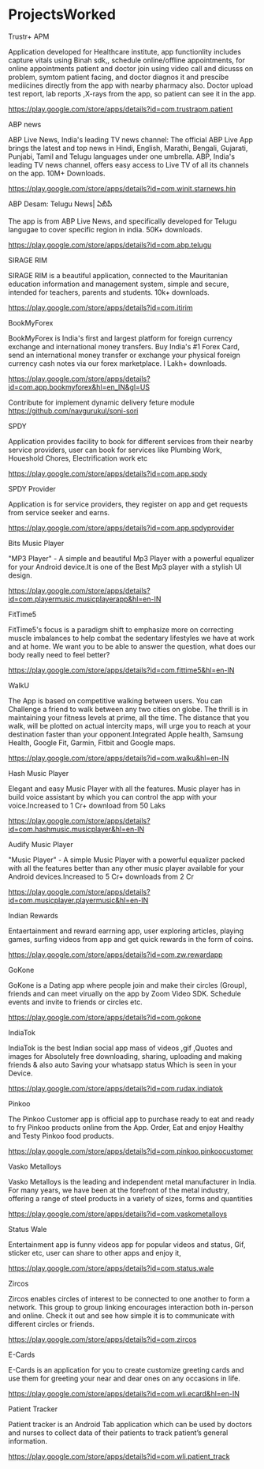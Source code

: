 # ProjectsWorked


Trustr+ APM

Application developed for Healthcare institute, app functionlity includes capture vitals using Binah sdk,, schedule online/offline appointments, for online appointments patient and doctor join using video call and dicusss on problem, symtom patient facing,  and doctor diagnos it and prescibe mediicines directly from the app with nearby pharmacy also. Doctor upload test report, lab reports ,X-rays from the app, so patient can see it in the app. 

https://play.google.com/store/apps/details?id=com.trustrapm.patient

ABP news

ABP Live News, India's leading TV news channel: The official ABP Live App brings the latest and top news in Hindi, English, Marathi, Bengali, Gujarati, Punjabi, Tamil and Telugu languages under one umbrella. ABP, India's leading TV news channel, offers easy access to Live TV of all its channels on the app. 10M+ Downloads.

https://play.google.com/store/apps/details?id=com.winit.starnews.hin

ABP Desam: Telugu News| ఏబీపీ 

The app is from ABP Live News, and specifically developed for Telugu langugae to cover specific region in india. 50K+ downloads.

https://play.google.com/store/apps/details?id=com.abp.telugu

SIRAGE RIM

SIRAGE RIM is a beautiful application, connected to the Mauritanian education information and management system, simple and secure, intended for teachers, parents and students. 10k+ downloads.

https://play.google.com/store/apps/details?id=com.itirim

BookMyForex

BookMyForex is India's first and largest platform for foreign currency exchange and international money transfers. Buy India's #1 Forex Card, send an international money transfer or exchange your physical foreign currency cash notes via our forex marketplace. l Lakh+ downloads.

https://play.google.com/store/apps/details?id=com.app.bookmyforex&hl=en_IN&gl=US

Contribute for implement dynamic delivery feture module
https://github.com/navgurukul/soni-sori

SPDY

Application provides facility to book for different services from their nearby service providers, user can book for services like Plumbing Work, Houeshold Chores, Electrification work etc 

https://play.google.com/store/apps/details?id=com.app.spdy

SPDY Provider

Application is for service providers, they register on app and get requests from service seeker and earns.

https://play.google.com/store/apps/details?id=com.app.spdyprovider

Bits Music Player

"MP3 Player" - A simple and beautiful Mp3 Player with a powerful equalizer for your Android device.It is one of the Best Mp3 player with a stylish UI design.

https://play.google.com/store/apps/details?id=com.playermusic.musicplayerapp&hl=en-IN

FitTime5

FitTime5's focus is a paradigm shift to emphasize more on correcting muscle imbalances to help combat the sedentary lifestyles we have at work and at home. We want you to be able to answer the question, what does our body really need to feel better?

https://play.google.com/store/apps/details?id=com.fittime5&hl=en-IN

WalkU

The App is based on competitive walking between users. You can Challenge a friend to walk between any two cities on globe. The thrill is in maintaining your fitness levels at prime, all the time. The distance that you walk, will be plotted on actual intercity maps, will urge you to reach at your destination faster than your opponent.Integrated Apple health, Samsung Health, Google Fit, Garmin, Fitbit and Google maps.

https://play.google.com/store/apps/details?id=com.walku&hl=en-IN

Hash Music Player

Elegant and easy Music Player with all the features. Music player has in build voice assistant by which you can control the app with your voice.Increased to 1 Cr+ download from 50 Laks

https://play.google.com/store/apps/details?id=com.hashmusic.musicplayer&hl=en-IN

Audify Music Player

"Music Player" - A simple Music Player with a powerful equalizer packed with all the features better than any other music player available for your Android devices.Increased to 5 Cr+ downloads from 2 Cr

https://play.google.com/store/apps/details?id=com.musicplayer.playermusic&hl=en-IN

Indian Rewards

Entaertainment and reward earrning app, user exploring articles, playing games, surfing videos from app and get quick rewards in the form of coins.

https://play.google.com/store/apps/details?id=com.zw.rewardapp

GoKone

GoKone is a Dating app where people join and make their circles (Group), friends and can meet virually on the app by Zoom Video SDK. Schedule events and invite to friends or circles etc.

https://play.google.com/store/apps/details?id=com.gokone

IndiaTok

IndiaTok  is the best Indian social app mass of videos ,gif ,Quotes and images for Absolutely free downloading, sharing, uploading and making friends & also auto Saving your whatsapp status Which is seen in your Device.

https://play.google.com/store/apps/details?id=com.rudax.indiatok

Pinkoo

The Pinkoo Customer app is official app to purchase ready to eat and ready to fry Pinkoo products online from the App. Order, Eat and enjoy Healthy and Testy Pinkoo food products.

https://play.google.com/store/apps/details?id=com.pinkoo.pinkoocustomer

Vasko Metalloys

Vasko Metalloys is the leading and independent metal manufacturer in India. For many years, we have been at the forefront of the metal industry, offering a range of steel products in a variety of sizes, forms and quantities

https://play.google.com/store/apps/details?id=com.vaskometalloys

Status Wale

Entertainment app is funny videos app for popular videos and status, Gif, sticker etc, user can share to other apps and enjoy it, 

https://play.google.com/store/apps/details?id=com.status.wale

Zircos

Zircos enables circles of interest to be connected to one another to form a network. This group to group linking encourages interaction both in-person and online. Check it out and see how simple it is to communicate with different circles or friends.

https://play.google.com/store/apps/details?id=com.zircos

E-Cards

E-Cards is an application for you to create customize greeting cards and use them for greeting your near and dear ones on any occasions in life.

https://play.google.com/store/apps/details?id=com.wli.ecard&hl=en-IN

Patient Tracker

Patient tracker is an Android Tab application which can be used by doctors and nurses to collect data of their patients to track patient’s general information.

https://play.google.com/store/apps/details?id=com.wli.patient_track
